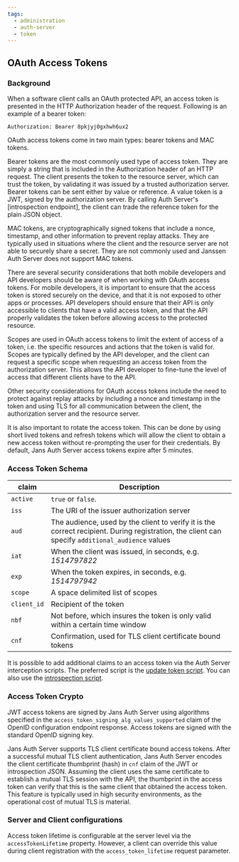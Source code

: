 ```yaml
---
tags:
  - administration
  - auth-server
  - token
---
```


## OAuth Access Tokens

### Background

When a software client calls an OAuth protected API, an access token is presented
in the HTTP Authorization header of the request. Following is an example of a
bearer token:

```
Authorization: Bearer 8pkjyj0gxhwh6ux2
```

OAuth access tokens come in two main types: bearer tokens and MAC tokens.

Bearer tokens are the most commonly used type of access token. They are simply
a string that is included in the Authorization header of an HTTP request. The
client presents the token to the resource server, which can trust the token,
by validating it was issued by a trusted authorization server. Bearer tokens
can be sent either by value or reference. A value token is a JWT, signed
by the authorization server. By calling Auth Server's [introspection endpoint],
the client can trade the reference token for the plain JSON object.

MAC tokens, are cryptographically signed tokens that include a nonce, timestamp,
and other information to prevent replay attacks. They are typically used in
situations where the client and the resource server are not able to securely
share a secret. They are not commonly used and Janssen Auth Server does
not support MAC tokens.

There are several security considerations that both mobile developers and API
developers should be aware of when working with OAuth access tokens. For mobile
developers, it is important to ensure that the access token is stored securely
on the device, and that it is not exposed to other apps or processes. API
developers should ensure that their API is only accessible to clients that have
a valid access token, and that the API properly validates the token before
allowing access to the protected resource.

Scopes are used in OAuth access tokens to limit the extent of access of a token,
i.e. the specific resources and actions that the token is valid for. Scopes are
typically defined by the API developer, and the client can request a specific
scope when requesting an access token from the authorization server. This allows
the API developer to fine-tune the level of access that different clients have
to the API.

Other security considerations for OAuth access tokens include the need to
protect against replay attacks by including a nonce and timestamp in the token
and using TLS for all communication between the client, the authorization
server and the resource server.

It is also important to rotate the access token. This can be done by using
short lived tokens and refresh tokens which will allow the client to obtain a
new access token without re-prompting the user for their credentials. By
default, Jans Auth Server access tokens expire after 5 minutes.

### Access Token Schema

| claim         | Description           |
| ------------- | ----------------------|
| `active`      | `true` or `false`.    |  
| `iss`         | The URI of the issuer authorization server |
| `aud`         | The audience, used by the client to verify it is the correct recipient. During registration, the client can specify `additional_audience` values |
| `iat`         | When the client was issued, in seconds, e.g. *1514797822* |
| `exp`         | When the token expires, in seconds, e.g. *1514797942* |
| `scope`       | A space delimited list of scopes |
| `client_id`   | Recipient of the token |
| `nbf`         | Not before, which insures the token is only valid within a certain time window |
| `cnf`         | Confirmation, used for TLS client certificate bound tokens |

It is possible to add additional claims to an access token via the
Auth Server interception scripts. The preferred script is the
[update token script](../../developer/scripts/update-token.md). You can
also use the [introspection script](../../developer/scripts/introspection.md).

### Access Token Crypto

JWT access tokens are signed by Jans Auth Server using
algorithms specified in the `access_token_signing_alg_values_supported`
claim of the OpenID configuration endpoint response. Access tokens are
signed with the standard OpenID signing key.

Jans Auth Server supports TLS client certificate bound access tokens. After
a successful mutual TLS client authentication, Jans Auth Server encodes the
client certificate thumbprint (hash) in `cnf` claim of the JWT or introspection
JSON. Assuming the client uses the same certificate to establish a mutual TLS
session with the API, the thumbprint in the access token can verify that this
is the same client that obtained the access token. This feature is typically
used in high security environments, as the operational cost of mutual TLS is
material.

### Server and Client configurations

Access token lifetime is configurable at the server level via the
`accessTokenLifetime` property. However, a client can override this value
during client registration with the `access_token_lifetime` request
parameter.
